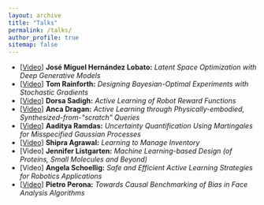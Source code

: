 ```yaml
---
layout: archive
title: "Talks"
permalink: /talks/
author_profile: true
sitemap: false
---
```


* [[Video](https://slideslive.com/38930821/latent-space-optimization-with-deep-generative-models?ref=account-folder-55847-folders)] **José Miguel Hernández Lobato:** *Latent Space Optimization with Deep Generative Models* 
* [[Video](https://slideslive.com/38930824/designing-bayesianoptimal-experiments-with-stochastic-gradients?ref=account-folder-55847-folders)] **Tom Rainforth:** *Designing Bayesian-Optimal Experiments with Stochastic Gradients* 
* [[Video](https://slideslive.com/38930823/active-learning-of-robot-reward-functions?ref=account-folder-55847-folders)] **Dorsa Sadigh:** *Active Learning of Robot Reward Functions*
* [[Video](https://slideslive.com/38930819/active-learning-thourgh-physically-embodied-synthesizedfromscratch-queries?ref=account-folder-55847-folders)] **Anca Dragan:** *Active Learning through Physically-embodied, Synthesized-from-"scratch" Queries*
* [[Video](https://slideslive.com/38930822/uncertainty-quantification-using-martingales-for-misspecified-gaussian-processes?ref=account-folder-55847-folders)] **Aaditya Ramdas:** *Uncertainty Quantification Using Martingales for Misspecified Gaussian Processes* 
* [[Video](https://slideslive.com/38930825/learning-to-manage-inventory?ref=account-folder-55847-folders)] **Shipra Agrawal:** *Learning to Manage Inventory* 
* [Video] **Jennifer Listgarten:** *Machine Learning-based Design (of Proteins, Small Molecules and Beyond)*
* [Video] **Angela Schoellig:** *Safe and Efficient Active Learning Strategies for Robotics Applications*
* [[Video](https://slideslive.com/38930826/invited-talk-7?ref=account-folder-55847-folders)] **Pietro Perona:** *Towards Causal Benchmarking of Bias in Face Analysis Algorithms*